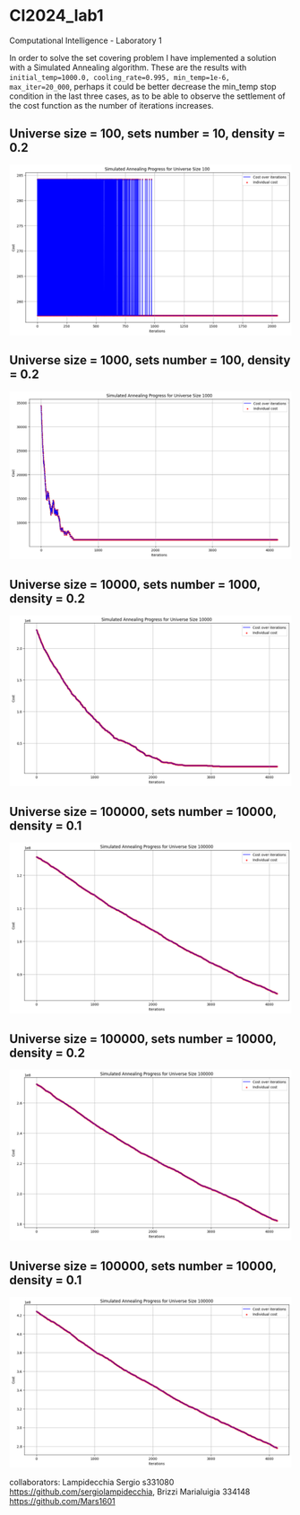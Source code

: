 # CI2024_lab1

Computational Intelligence - Laboratory 1

In order to solve the set covering problem I have implemented a solution with a Simulated Annealing algorithm. These are the results with `initial_temp=1000.0, cooling_rate=0.995, min_temp=1e-6, max_iter=20_000`, perhaps it could be better decrease the min_temp stop condition in the last three cases, as to be able to observe the settlement of the cost function as the number of iterations increases.

## Universe size = 100, sets number = 10, density = 0.2

![alt text](universe_100_sets_10_density_2.png)

## Universe size = 1000, sets number = 100, density = 0.2
![alt text](universe_1000_sets_100_density_2.png)

## Universe size = 10000, sets number = 1000, density = 0.2
![alt text](universe_10000_sets_1000_density_2.png)

## Universe size = 100000, sets number = 10000, density = 0.1
![alt text](universe_100000_sets_10000_density_1.png)

## Universe size = 100000, sets number = 10000, density = 0.2
![alt text](universe_100000_sets_10000_density_2.png)

## Universe size = 100000, sets number = 10000, density = 0.1
![alt text](universe_100000_sets_10000_density_3.png)

collaborators: 
Lampidecchia Sergio s331080 https://github.com/sergiolampidecchia, Brizzi Marialuigia 334148 https://github.com/Mars1601 


